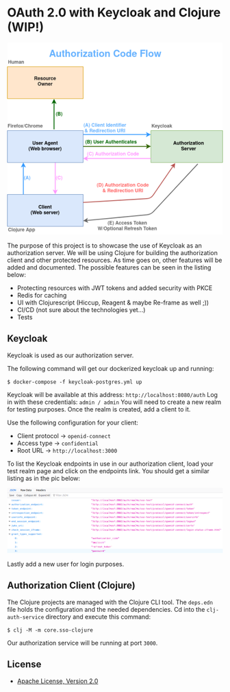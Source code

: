 # OAuth 2.0 with Keycloak and Clojure (WIP!)

![Authorization Code Flow image](images/authorization_code_flow.png)

The purpose of this project is to showcase the use of Keycloak as an authorization server. We will be using Clojure for building the authorization client and other protected resources.
As time goes on, other features will be added and documented. The possible features can be seen in the listing below:

* Protecting resources with JWT tokens and added security with PKCE
* Redis for caching
* UI with Clojurescript (Hiccup, Reagent & maybe Re-frame as well ;))
* CI/CD (not sure about the technologies yet...)
* Tests

## Keycloak

Keycloak is used as our authorization server.

The following command will get our dockerized keycloak up and running:
```
$ docker-compose -f keycloak-postgres.yml up
```
Keycloak will be available at this address: `http://localhost:8080/auth`
Log in with these credentials: `admin / admin`
You will need to create a new realm for testing purposes. Once the realm is created, add a client to it.

Use the following configuration for your client:
* Client protocol -> `openid-connect`
* Access type -> `confidential`
* Root URL -> `http://localhost:3000`

To list the Keycloak endpoints in use in our authorization client, load your test realm page and click on the endpoints link. You should get a similar listing as in the pic below:

![Openid-configuration image](images/openid-configuration.png)

Lastly add a new user for login purposes.

## Authorization Client (Clojure)
The Clojure projects are managed with the Clojure CLI tool. The `deps.edn` file holds the configuration and the needed dependencies.
Cd into the `clj-auth-service` directory and execute this command:
```
$ clj -M -m core.sso-clojure
```
Our authorization service will be running at port `3000`.

## License

* [Apache License, Version 2.0](https://www.apache.org/licenses/LICENSE-2.0)
